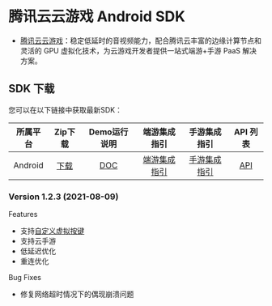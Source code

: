 # 腾讯云云游戏 Android SDK
- [腾讯云云游戏](https://cloud.tencent.com/solution/gs)：稳定低延时的音视频能力，配合腾讯云丰富的边缘计算节点和灵活的 GPU 虚拟化技术，为云游戏开发者提供一站式端游+手游 PaaS 解决方案。


## SDK 下载
您可以在以下链接中获取最新SDK：

| 所属平台 | Zip下载 | Demo运行说明 | 端游集成指引| 手游集成指引 | API 列表 |
|:---------:| :--------:|:--------:| :--------:| :--------:|:--------:|
| Android | [下载](https://recorder-10018504.cos.ap-shanghai.myqcloud.com/tcgsdk-android/tcgsdk_latest.zip)| [DOC](Demo/README.md)| [端游集成指引](Doc/端游接入文档.md) | [手游集成指引](Doc/手游接入文档.md) | [API](Doc/APIDocs.md) |

### Version 1.2.3 (2021-08-09)
Features
- 支持[自定义虚拟按键](Doc/自定义虚拟按键.md)
- 支持云手游
- 低延迟优化
- 重连优化

Bug Fixes
- 修复网络超时情况下的偶现崩溃问题



